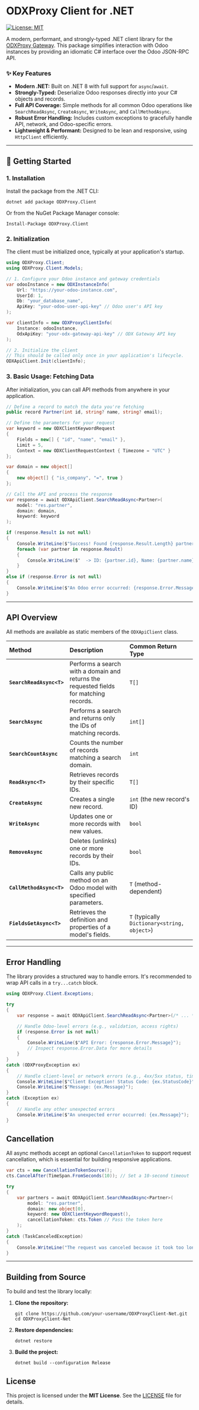 # ODXProxy Client for .NET

[![License: MIT](https://img.shields.io/badge/License-MIT-yellow.svg?style=flat-square)](https://opensource.org/licenses/MIT)

A modern, performant, and strongly-typed .NET client library for the [ODXProxy Gateway](https://www.odxproxy.io/). This package simplifies interaction with Odoo instances by providing an idiomatic C# interface over the Odoo JSON-RPC API.

### ✨ Key Features

*   **Modern .NET:** Built on .NET 8 with full support for `async`/`await`.
*   **Strongly-Typed:** Deserialize Odoo responses directly into your C# objects and records.
*   **Full API Coverage:** Simple methods for all common Odoo operations like `SearchReadAsync`, `CreateAsync`, `WriteAsync`, and `CallMethodAsync`.
*   **Robust Error Handling:** Includes custom exceptions to gracefully handle API, network, and Odoo-specific errors.
*   **Lightweight & Performant:** Designed to be lean and responsive, using `HttpClient` efficiently.

---

## 🚀 Getting Started

### 1. Installation

Install the package from the .NET CLI:

```shell
dotnet add package ODXProxy.Client
```

Or from the NuGet Package Manager console:

```shell
Install-Package ODXProxy.Client
```

### 2. Initialization

The client must be initialized once, typically at your application's startup.

```csharp
using ODXProxy.Client;
using ODXProxy.Client.Models;

// 1. Configure your Odoo instance and gateway credentials
var odooInstance = new ODXInstanceInfo(
    Url: "https://your-odoo-instance.com",
    UserId: 1,
    Db: "your_database_name",
    ApiKey: "your-odoo-user-api-key" // Odoo user's API key
);

var clientInfo = new ODXProxyClientInfo(
    Instance: odooInstance,
    OdxApiKey: "your-odx-gateway-api-key" // ODX Gateway API key
);

// 2. Initialize the client
// This should be called only once in your application's lifecycle.
ODXApiClient.Init(clientInfo);
```

### 3. Basic Usage: Fetching Data

After initialization, you can call API methods from anywhere in your application.

```csharp
// Define a record to match the data you're fetching
public record Partner(int id, string? name, string? email);

// Define the parameters for your request
var keyword = new ODXClientKeywordRequest
{
    Fields = new[] { "id", "name", "email" },
    Limit = 5,
    Context = new ODXClientRequestContext { Timezone = "UTC" }
};

var domain = new object[]
{
    new object[] { "is_company", "=", true }
};

// Call the API and process the response
var response = await ODXApiClient.SearchReadAsync<Partner>(
    model: "res.partner",
    domain: domain,
    keyword: keyword
);

if (response.Result is not null)
{
    Console.WriteLine($"Success! Found {response.Result.Length} partners.");
    foreach (var partner in response.Result)
    {
        Console.WriteLine($"  -> ID: {partner.id}, Name: {partner.name}");
    }
}
else if (response.Error is not null)
{
    Console.WriteLine($"An Odoo error occurred: {response.Error.Message}");
}
```

---

## API Overview

All methods are available as static members of the `ODXApiClient` class.

| Method | Description | Common Return Type |
| :--- | :--- | :--- |
| **`SearchReadAsync<T>`** | Performs a search with a domain and returns the requested fields for matching records. | `T[]` |
| **`SearchAsync`** | Performs a search and returns only the IDs of matching records. | `int[]` |
| **`SearchCountAsync`** | Counts the number of records matching a search domain. | `int` |
| **`ReadAsync<T>`** | Retrieves records by their specific IDs. | `T[]` |
| **`CreateAsync`** | Creates a single new record. | `int` (the new record's ID) |
| **`WriteAsync`** | Updates one or more records with new values. | `bool` |
| **`RemoveAsync`** | Deletes (unlinks) one or more records by their IDs. | `bool` |
| **`CallMethodAsync<T>`** | Calls any public method on an Odoo model with specified parameters. | `T` (method-dependent) |
| **`FieldsGetAsync<T>`** | Retrieves the definition and properties of a model's fields. | `T` (typically `Dictionary<string, object>`) |

---

## Error Handling

The library provides a structured way to handle errors. It's recommended to wrap API calls in a `try...catch` block.

```csharp
using ODXProxy.Client.Exceptions;

try
{
    var response = await ODXApiClient.SearchReadAsync<Partner>(/* ... */);

    // Handle Odoo-level errors (e.g., validation, access rights)
    if (response.Error is not null)
    {
        Console.WriteLine($"API Error: {response.Error.Message}");
        // Inspect response.Error.Data for more details
    }
}
catch (ODXProxyException ex)
{
    // Handle client-level or network errors (e.g., 4xx/5xx status, timeouts, DNS issues)
    Console.WriteLine($"Client Exception! Status Code: {ex.StatusCode}");
    Console.WriteLine($"Message: {ex.Message}");
}
catch (Exception ex)
{
    // Handle any other unexpected errors
    Console.WriteLine($"An unexpected error occurred: {ex.Message}");
}
```

## Cancellation

All async methods accept an optional `CancellationToken` to support request cancellation, which is essential for building responsive applications.

```csharp
var cts = new CancellationTokenSource();
cts.CancelAfter(TimeSpan.FromSeconds(10)); // Set a 10-second timeout

try
{
    var partners = await ODXApiClient.SearchReadAsync<Partner>(
        model: "res.partner",
        domain: new object[0],
        keyword: new ODXClientKeywordRequest(),
        cancellationToken: cts.Token // Pass the token here
    );
}
catch (TaskCanceledException)
{
    Console.WriteLine("The request was canceled because it took too long.");
}
```

---

## Building from Source

To build and test the library locally:

1.  **Clone the repository:**
    ```shell
    git clone https://github.com/your-username/ODXProxyClient-Net.git
    cd ODXProxyClient-Net
    ```

2.  **Restore dependencies:**
    ```shell
    dotnet restore
    ```

3.  **Build the project:**
    ```shell
    dotnet build --configuration Release
    ```

## License

This project is licensed under the **MIT License**. See the [LICENSE](LICENSE) file for details.